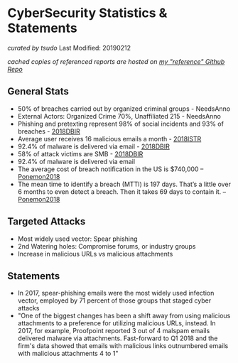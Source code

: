 # CyberSecurity Statistics & Statements
*curated by tsudo*
Last Modified: 20190212

*cached copies of referenced reports are hosted on [my "reference" Github Repo][refrepo]*

## General Stats
* 50% of breaches carried out by organized criminal groups - NeedsAnno
* External Actors: Organized Crime 70%, Unaffiliated 215 - NeedsAnno
* Phishing and pretexting represent 98% of social incidents and 93% of breaches - [2018DBIR]
* Average user receives 16 malicious emails a month - [2018ISTR]
* 92.4% of malware is delivered via email - [2018DBIR]
* 58% of attack victims are SMB - [2018DBIR]
* 92.4% of malware is delivered via email 
* The average cost of breach notification in the US is $740,000 – [Ponemon2018]
* The mean time to identify a breach (MTTI) is 197 days. That’s a little over 6 months to even detect a breach. Then it takes 69 days to contain it. – [Ponemon2018]


## Targeted Attacks
* Most widely used vector: Spear phishing
* 2nd Watering holes: Compromise forums, or industry groups
* Increase in malicious URLs vs malicious attachments

## Statements
  - In 2017, spear-phishing emails were the most widely used infection vector, employed by 71 percent of those groups that staged cyber attacks
  - "One of the biggest changes has been a shift away from using malicious attachments to a preference for utilizing malicious URLs, instead. In 2017, for example, Proofpoint reported 3 out of 4 malspam emails delivered malware via attachments. Fast-forward to Q1 2018 and the firm's data showed that emails with malicious links outnumbered emails with malicious attachments 4 to 1"

[//]: # (These are reference links used in the body of this note and get stripped out when the markdown processor does its job. There is no need to format nicely because it shouldn't be seen. Thanks SO - http://stackoverflow.com/questions/4823468/store-comments-in-markdown-syntax)


   [refrepo]: <https://github.com/tsudo/reference>
   [2018DBIR]: <https://github.com/tsudo/reference/raw/master/Verizon_DBIR/Verizon_DBIR_2018.pdf>
   [2018ISTR]: <https://github.com/tsudo/reference/raw/master/Symantec_ISTR/Symantec_ISTR23_2018.pdf>
   [Ponemon2018]: <https://github.com/tsudo/reference/raw/master/Ponemon/Ponemon_CostofDataBreach_2018.pdf>
